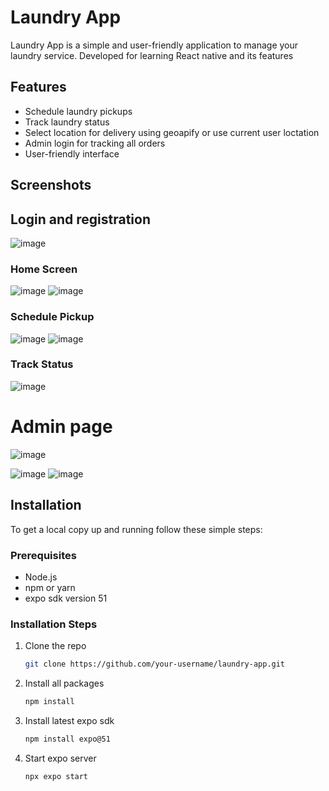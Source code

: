 # Laundry App

Laundry App is a simple and user-friendly application to manage your laundry service. Developed for learning React native and its features

## Features

- Schedule laundry pickups
- Track laundry status
- Select location for delivery using geoapify or use current user loctation
- Admin login for tracking all orders
- User-friendly interface

## Screenshots


## Login and registration
![image](https://github.com/tren03/Laundry-app/assets/82367813/6672fec9-452f-4883-9155-b510992fe1b0)

   

### Home Screen
![image](https://github.com/tren03/Laundry-app/assets/82367813/eb5fbb57-6b56-4d2d-b6dd-7441dd20d701)
![image](https://github.com/tren03/Laundry-app/assets/82367813/cab3e759-cfdd-47e4-b862-b73f8151715b)




### Schedule Pickup
![image](https://github.com/tren03/Laundry-app/assets/82367813/9389c7d0-1fee-4333-9cf8-6d41ef1dc6ef)
![image](https://github.com/tren03/Laundry-app/assets/82367813/0cda023f-1d94-42a0-902a-3a2eca422a0f)






### Track Status
![image](https://github.com/tren03/Laundry-app/assets/82367813/a31fbc17-0999-4978-984b-e876873f5377)

# Admin page
![image](https://github.com/tren03/Laundry-app/assets/82367813/97430a1d-d554-456d-9241-a8275c16c839)

![image](https://github.com/tren03/Laundry-app/assets/82367813/3a62591d-b66e-4211-b245-7f333d0f9b1d)
![image](https://github.com/tren03/Laundry-app/assets/82367813/efbdc4a1-6a34-4a07-bdfa-2eae547c6b43)




## Installation

To get a local copy up and running follow these simple steps:

### Prerequisites

- Node.js
- npm or yarn
- expo sdk version 51

### Installation Steps

1. Clone the repo
   ```sh
   git clone https://github.com/your-username/laundry-app.git

2. Install all packages
   ```sh
   npm install
   
3. Install latest expo sdk
   ```sh
   npm install expo@51
   
4. Start expo server
   ```sh
   npx expo start
   


